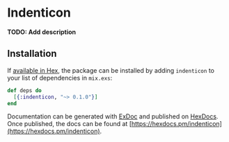 # Indenticon

**TODO: Add description**

## Installation

If [available in Hex](https://hex.pm/docs/publish), the package can be installed
by adding `indenticon` to your list of dependencies in `mix.exs`:

```elixir
def deps do
  [{:indenticon, "~> 0.1.0"}]
end
```

Documentation can be generated with [ExDoc](https://github.com/elixir-lang/ex_doc)
and published on [HexDocs](https://hexdocs.pm). Once published, the docs can
be found at [https://hexdocs.pm/indenticon](https://hexdocs.pm/indenticon).

